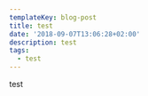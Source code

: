 ```yaml
---
templateKey: blog-post
title: test
date: '2018-09-07T13:06:28+02:00'
description: test
tags:
  - test
---
```

test
